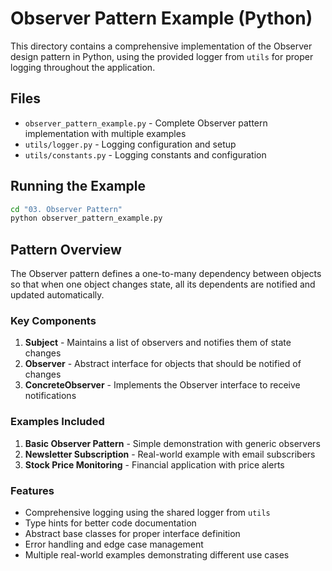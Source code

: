 # Observer Pattern Example (Python)

This directory contains a comprehensive implementation of the Observer design pattern in Python, using the provided logger from `utils` for proper logging throughout the application.

## Files

- `observer_pattern_example.py` - Complete Observer pattern implementation with multiple examples
- `utils/logger.py` - Logging configuration and setup
- `utils/constants.py` - Logging constants and configuration

## Running the Example

```bash
cd "03. Observer Pattern"
python observer_pattern_example.py
```

## Pattern Overview

The Observer pattern defines a one-to-many dependency between objects so that when one object changes state, all its dependents are notified and updated automatically.

### Key Components

1. **Subject** - Maintains a list of observers and notifies them of state changes
2. **Observer** - Abstract interface for objects that should be notified of changes  
3. **ConcreteObserver** - Implements the Observer interface to receive notifications

### Examples Included

1. **Basic Observer Pattern** - Simple demonstration with generic observers
2. **Newsletter Subscription** - Real-world example with email subscribers
3. **Stock Price Monitoring** - Financial application with price alerts

### Features

- Comprehensive logging using the shared logger from `utils`
- Type hints for better code documentation
- Abstract base classes for proper interface definition
- Error handling and edge case management
- Multiple real-world examples demonstrating different use cases